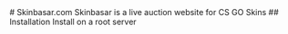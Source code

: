 <snippet>
  <content>
# Skinbasar.com
Skinbasar is a live auction website for CS GO Skins
## Installation
Install on a root server
</content>
</snippet>

